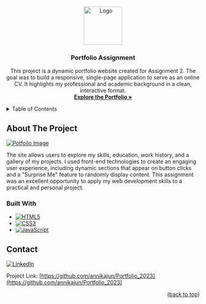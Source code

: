 <!-- Improved compatibility of back to top link: See: https://github.com/othneildrew/Best-README-Template/pull/73 -->
<a id="readme-top"></a>
<!--
*** Thanks for checking out the Best-README-Template. If you have a suggestion
*** that would make this better, please fork the repo and create a pull request
*** or simply open an issue with the tag "enhancement".
*** Don't forget to give the project a star!
*** Thanks again! Now go create something AMAZING! :D
-->



<!-- PROJECT SHIELDS -->
<!--
*** I'm using markdown "reference style" links for readability.
*** Reference links are enclosed in brackets [ ] instead of parentheses ( ).
*** See the bottom of this document for the declaration of the reference variables
*** for contributors-url, forks-url, etc. This is an optional, concise syntax you may use.
*** https://www.markdownguide.org/basic-syntax/#reference-style-links
-->



<!-- PROJECT LOGO -->
<br />
<div align="center">
  <a href="https://github.com/annikajun/Portfolio_2023">
    <img src="img/about_circle.png" alt="Logo" width="100" height="100">
  </a>

<h3 align="center">Portfolio Assignment</h3>

  <p align="center">
    This project is a dynamic portfolio website created for Assignment 2. The goal was to build a responsive, single-page application to serve as an online CV. It highlights my professional and academic background in a clean, interactive format.
    <br />
    <a href="https://annikajun.github.io/Portfolio_2023"><strong>Explore the Portfolio »</strong></a>
  </p>
</div>



<!-- TABLE OF CONTENTS -->
<details>
  <summary>Table of Contents</summary>
  <ol>
    <li>
      <a href="#about-the-project">About The Project</a>
      <ul>
        <li><a href="#built-with">Built With</a></li>
      </ul>
    </li>
    <li><a href="#contact">Contact</a></li>
  </ol>
</details>



<!-- ABOUT THE PROJECT -->
## About The Project

[![Potfoilo Image][product-screenshot]](https://annikajun.github.io/Portfolio_2023)

The site allows users to explore my skills, education, work history, and a gallery of my projects. I used front-end technologies to create an engaging user experience, including dynamic sections that appear on button clicks and a "Surprise Me" feature to randomly display content. This assignment was an excellent opportunity to apply my web development skills to a practical and personal project.



### Built With


* [![HTML5][HTML5]][HTML5-url]
* [![CSS3][CSS3]][CSS3-url]
* [![JavaScript][JavaScript]][JavaScript-url]



<!-- CONTACT -->
## Contact

[![LinkedIn][linkedin-shield]][linkedin-url]

Project Link: [https://github.com/annikajun/Portfolio_2023](https://github.com/annikajun/Portfolio_2023)

<p align="right">(<a href="#readme-top">back to top</a>)</p>



<!-- MARKDOWN LINKS & IMAGES -->

[product-screenshot]: img/portfolio23_ss.png

[linkedin-shield]: https://img.shields.io/badge/-LinkedIn-black.svg?style=for-the-badge&logo=linkedin&colorB=555
[linkedin-url]: https://linkedin.com/in/annika-jungfleisch

[HTML5]: https://img.shields.io/badge/HTML5-E34F26?style=for-the-badge&logo=html5&logoColor=white
[HTML5-url]: https://developer.mozilla.org/en-US/docs/Web/HTML

[CSS3]: https://img.shields.io/badge/CSS3-1572B6?style=for-the-badge&logo=css3&logoColor=white
[CSS3-url]: https://developer.mozilla.org/en-US/docs/Web/CSS

[JavaScript]: https://img.shields.io/badge/JavaScript-F7DF1E?style=for-the-badge&logo=javascript&logoColor=black
[JavaScript-url]: https://developer.mozilla.org/en-US/docs/Web/JavaScript

[JQuery]: https://img.shields.io/badge/jQuery-0769AD?style=for-the-badge&logo=jquery&logoColor=white
[JQuery-url]: https://jquery.com
